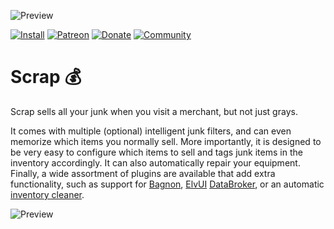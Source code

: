 ![Preview](https://jaliborc.com/media/addons/large/scrap/sell-junk.webp)

[![Install](https://img.shields.io/badge/install-curseforge-f16436)](https://www.curseforge.com/wow/addons/pettracker)
[![Patreon](https://img.shields.io/badge/news-patreon-ff424d)](https://www.patreon.com/jaliborc)
[![Donate](https://img.shields.io/badge/donate-paypal-0079C1)](https://www.paypal.me/jaliborc)
[![Community](https://img.shields.io/badge/community-discord-5865F2)](https://bit.ly/discord-jaliborc)

# Scrap :moneybag:
Scrap sells all your junk when you visit a merchant, but not just grays.

It comes with multiple (optional) intelligent junk filters, and can even memorize which items you normally sell. More importantly, it is designed to be very easy to configure which items to sell and tags junk items in the inventory accordingly.
It can also automatically repair your equipment.
Finally, a wide assortment of plugins are available that add extra functionality, such as support for [Bagnon](https://www.curseforge.com/wow/addons/bagnon-scrap), [ElvUI](https://www.curseforge.com/wow/addons/scrap-elvui) [DataBroker](https://www.curseforge.com/wow/addons/scrap-broker), or an automatic [inventory cleaner](https://www.curseforge.com/wow/addons/scrap-cleaner).

![Preview](https://jaliborc.com/media/addons/large/scrap/bagnon.webp)